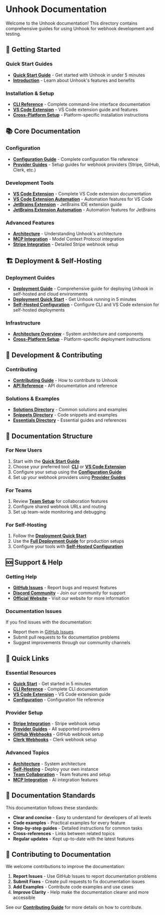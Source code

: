 # Unhook Documentation

Welcome to the Unhook documentation! This directory contains comprehensive guides for using Unhook for webhook development and testing.

## 🚀 Getting Started

### Quick Start Guides
- **[Quick Start Guide](quickstart.mdx)** - Get started with Unhook in under 5 minutes
- **[Introduction](introduction.mdx)** - Learn about Unhook's features and benefits

### Installation & Setup
- **[CLI Reference](cli.mdx)** - Complete command-line interface documentation
- **[VS Code Extension](vscode-extension.mdx)** - VS Code extension guide and features
- **[Cross-Platform Setup](cross-platform-setup.mdx)** - Platform-specific installation instructions

## 📚 Core Documentation

### Configuration
- **[Configuration Guide](configuration.mdx)** - Complete configuration file reference
- **[Provider Guides](providers.mdx)** - Setup guides for webhook providers (Stripe, GitHub, Clerk, etc.)

### Development Tools
- **[VS Code Extension](vscode-extension.mdx)** - Complete VS Code extension documentation
- **[VS Code Extension Automation](vscode-extension-automation.mdx)** - Automation features for VS Code
- **[JetBrains Extension](jetbrains-extension.mdx)** - JetBrains IDE extension guide
- **[JetBrains Extension Automation](jetbrains-extension-automation.mdx)** - Automation features for JetBrains

### Advanced Features
- **[Architecture](architecture.mdx)** - Understanding Unhook's architecture
- **[MCP Integration](mcp-integration.mdx)** - Model Context Protocol integration
- **[Stripe Integration](stripe-integration.md)** - Detailed Stripe webhook setup

## 🏗️ Deployment & Self-Hosting

### Deployment Guides
- **[Deployment Guide](DEPLOYMENT.md)** - Comprehensive guide for deploying Unhook in self-hosted and cloud environments
- **[Deployment Quick Start](DEPLOYMENT_QUICKSTART.md)** - Get Unhook running in 5 minutes
- **[Self-Hosted Configuration](SELF_HOSTED_CONFIG.md)** - Configure CLI and VS Code extension for self-hosted deployments

### Infrastructure
- **[Architecture Overview](architecture.mdx)** - System architecture and components
- **[Cross-Platform Setup](cross-platform-setup.mdx)** - Platform-specific deployment instructions

## 🔧 Development & Contributing

### Contributing
- **[Contributing Guide](contributing.mdx)** - How to contribute to Unhook
- **[API Reference](api-reference/)** - API documentation and reference

### Solutions & Examples
- **[Solutions Directory](solutions/)** - Common solutions and examples
- **[Snippets Directory](snippets/)** - Code snippets and examples
- **[Essentials Directory](essentials/)** - Essential guides and references

## 📖 Documentation Structure

### For New Users
1. Start with the **[Quick Start Guide](quickstart.mdx)**
2. Choose your preferred tool: **[CLI](cli.mdx)** or **[VS Code Extension](vscode-extension.mdx)**
3. Configure your setup using the **[Configuration Guide](configuration.mdx)**
4. Set up your webhook providers using **[Provider Guides](providers.mdx)**

### For Teams
1. Review **[Team Setup](team-setup.mdx)** for collaboration features
2. Configure shared webhook URLs and routing
3. Set up team-wide monitoring and debugging

### For Self-Hosting
1. Follow the **[Deployment Quick Start](DEPLOYMENT_QUICKSTART.md)**
2. Use the **[Full Deployment Guide](DEPLOYMENT.md)** for production setups
3. Configure your tools with **[Self-Hosted Configuration](SELF_HOSTED_CONFIG.md)**

## 🆘 Support & Help

### Getting Help
- **[GitHub Issues](https://github.com/unhook-sh/unhook/issues)** - Report bugs and request features
- **[Discord Community](https://discord.gg/unhook)** - Join our community for support
- **[Official Website](https://unhook.sh)** - Visit our website for more information

### Documentation Issues
If you find issues with the documentation:
- Report them in [GitHub Issues](https://github.com/unhook-sh/unhook/issues)
- Submit pull requests to fix documentation problems
- Suggest improvements through our community channels

## 🔗 Quick Links

### Essential Resources
- **[Quick Start](quickstart.mdx)** - Get started in 5 minutes
- **[CLI Reference](cli.mdx)** - Complete CLI documentation
- **[VS Code Extension](vscode-extension.mdx)** - VS Code extension guide
- **[Configuration](configuration.mdx)** - Configuration file reference

### Provider Setup
- **[Stripe Integration](stripe-integration.md)** - Stripe webhook setup
- **[Provider Guides](providers.mdx)** - All supported providers
- **[GitHub Webhooks](providers/github.mdx)** - GitHub webhook setup
- **[Clerk Webhooks](providers/clerk.mdx)** - Clerk webhook setup

### Advanced Topics
- **[Architecture](architecture.mdx)** - System architecture
- **[Self-Hosting](DEPLOYMENT.md)** - Deploy your own instance
- **[Team Collaboration](team-setup.mdx)** - Team features and setup
- **[MCP Integration](mcp-integration.mdx)** - AI integration features

## 📝 Documentation Standards

This documentation follows these standards:
- **Clear and concise** - Easy to understand for developers of all levels
- **Code examples** - Practical examples for every feature
- **Step-by-step guides** - Detailed instructions for common tasks
- **Cross-references** - Links between related topics
- **Regular updates** - Kept up-to-date with the latest features

## 🤝 Contributing to Documentation

We welcome contributions to improve the documentation:

1. **Report Issues** - Use GitHub Issues to report documentation problems
2. **Submit Fixes** - Create pull requests to fix documentation issues
3. **Add Examples** - Contribute code examples and use cases
4. **Improve Clarity** - Help make the documentation clearer and more accessible

See our **[Contributing Guide](contributing.mdx)** for more details on how to contribute.